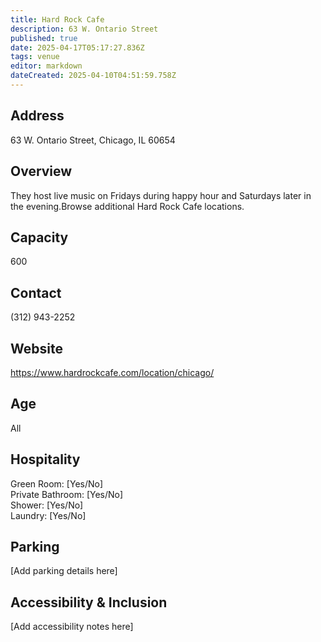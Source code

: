 ```yaml
---
title: Hard Rock Cafe
description: 63 W. Ontario Street
published: true
date: 2025-04-17T05:17:27.836Z
tags: venue
editor: markdown
dateCreated: 2025-04-10T04:51:59.758Z
---
```


## Address

63 W. Ontario Street, Chicago, IL 60654

## Overview

They host live music on Fridays during happy hour and Saturdays later in the evening.Browse additional Hard Rock Cafe locations.

## Capacity

600

## Contact

(312) 943-2252

## Website

https://www.hardrockcafe.com/location/chicago/

## Age

All

## Hospitality

Green Room: [Yes/No]  
Private Bathroom: [Yes/No]  
Shower: [Yes/No]  
Laundry: [Yes/No]

## Parking

[Add parking details here]

## Accessibility & Inclusion

[Add accessibility notes here]
